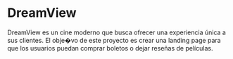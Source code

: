 # DreamView

DreamView es un cine moderno que busca ofrecer una experiencia única a sus clientes. El obje�vo de este
proyecto es crear una landing page para que los usuarios puedan comprar boletos o dejar reseñas de
películas.